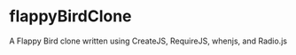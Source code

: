 flappyBirdClone
===============

A Flappy Bird clone written using CreateJS, RequireJS, whenjs, and Radio.js
